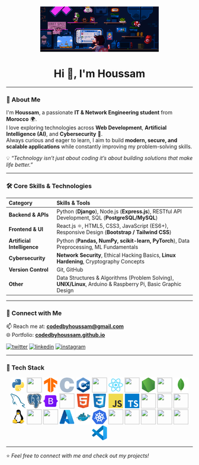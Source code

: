 <p align="center">
  <img alt="GIF" src="https://raw.githubusercontent.com/mhardik003/mhardik003/main/gifs/mario.gif" width="320"/>
</p>

<h1 align="center">Hi 👋, I'm Houssam</h1>

---

### 🚀 About Me

I'm **Houssam**, a passionate **IT & Network Engineering student** from **Morocco** 🌍.  
I love exploring technologies across **Web Development**, **Artificial Intelligence (AI)**, and **Cybersecurity** 🔐.  
Always curious and eager to learn, I aim to build **modern, secure, and scalable applications** while constantly improving my problem-solving skills.  

💡 *“Technology isn’t just about coding it’s about building solutions that make life better.”*  

---

### 🛠️ Core Skills & Technologies

| Category | Skills & Tools |
| :--- | :--- |
| **Backend & APIs** | Python (**Django**), Node.js (**Express.js**), RESTful API Development, SQL (**PostgreSQL/MySQL**) |
| **Frontend & UI** | React.js ⚛️, HTML5, CSS3, JavaScript (ES6+), Responsive Design (**Bootstrap / Tailwind CSS**) |
| **Artificial Intelligence** | Python (**Pandas, NumPy, scikit-learn, PyTorch**), Data Preprocessing, ML Fundamentals |
| **Cybersecurity** | **Network Security**, Ethical Hacking Basics, **Linux Hardening**, Cryptography Concepts |
| **Version Control** | Git, GitHub |
| **Other** | Data Structures & Algorithms (Problem Solving), **UNIX/Linux**, Arduino & Raspberry Pi, Basic Graphic Design |

---

### 🔗 Connect with Me

📫 Reach me at: [**codedbyhoussam@gmail.com**](mailto:codedbyhoussam@gmail.com)  
🌐 Portfolio: [**codedbyhoussam.github.io**](https://codedbyhoussam.github.io/)  

<p align="left">
<a href="https://twitter.com/houssamb123" target="_blank"><img src="https://raw.githubusercontent.com/rahuldkjain/github-profile-readme-generator/master/src/images/icons/Social/twitter.svg" alt="twitter" height="30" width="40"/></a>
<a href="https://linkedin.com/in/" target="_blank"><img src="https://raw.githubusercontent.com/rahuldkjain/github-profile-readme-generator/master/src/images/icons/Social/linked-in-alt.svg" alt="linkedin" height="30" width="40"/></a>
<a href="https://instagram.com/" target="_blank"><img src="https://raw.githubusercontent.com/rahuldkjain/github-profile-readme-generator/master/src/images/icons/Social/instagram.svg" alt="instagram" height="30" width="40"/></a>
</p>

---

### 🧰 Tech Stack

<p align="center">
  <a href="https://www.python.org" target="_blank"><img src="https://raw.githubusercontent.com/devicons/devicon/master/icons/python/python-original.svg" width="40" height="40"/></a>
  <a href="https://pytorch.org/" target="_blank"><img src="https://www.vectorlogo.zone/logos/pytorch/pytorch-icon.svg" width="40" height="40"/></a>
  <a href="https://www.tensorflow.org/" target="_blank"><img src="https://raw.githubusercontent.com/devicons/devicon/master/icons/tensorflow/tensorflow-original.svg" width="40" height="40"/></a>
  <a href="https://www.cprogramming.com/" target="_blank"><img src="https://raw.githubusercontent.com/devicons/devicon/master/icons/c/c-original.svg" width="40" height="40"/></a>
  <a href="https://www.w3schools.com/cpp/" target="_blank"><img src="https://raw.githubusercontent.com/devicons/devicon/master/icons/cplusplus/cplusplus-original.svg" width="40" height="40"/></a>
  <a href="https://www.gnu.org/software/bash/" target="_blank"><img src="https://raw.githubusercontent.com/odb/official-bash-logo/master/assets/Logos/Icons/PNG/512x512.png" width="40" height="40"/></a>
  <a href="https://reactjs.org/" target="_blank"><img src="https://raw.githubusercontent.com/devicons/devicon/master/icons/react/react-original.svg" width="40" height="40"/></a>
  <a href="https://nextjs.org/" target="_blank"><img src="https://logowik.com/content/uploads/images/nextjs2106.logowik.com.webp" width="40" height="40"/></a>
  <a href="https://nodejs.org" target="_blank"><img src="https://raw.githubusercontent.com/devicons/devicon/master/icons/nodejs/nodejs-original.svg" width="40" height="40"/></a>
  <a href="https://expressjs.com/" target="_blank"><img src="https://skillicons.dev/icons?i=express" width="40" height="40"/></a>
  <a href="https://www.mongodb.com/" target="_blank"><img src="https://raw.githubusercontent.com/devicons/devicon/master/icons/mongodb/mongodb-original.svg" width="40" height="40"/></a>
  <a href="https://www.mysql.com/" target="_blank"><img src="https://raw.githubusercontent.com/devicons/devicon/master/icons/mysql/mysql-original.svg" width="40" height="40"/></a>
  <a href="https://www.postgresql.org/" target="_blank"><img src="https://raw.githubusercontent.com/devicons/devicon/master/icons/postgresql/postgresql-original.svg" width="40" height="40"/></a>
  <a href="https://getbootstrap.com" target="_blank"><img src="https://raw.githubusercontent.com/devicons/devicon/master/icons/bootstrap/bootstrap-original.svg" width="40" height="40"/></a>
  <a href="https://tailwindcss.com/" target="_blank"><img src="https://www.vectorlogo.zone/logos/tailwindcss/tailwindcss-icon.svg" width="40" height="40"/></a>
  <a href="https://www.w3.org/html/" target="_blank"><img src="https://raw.githubusercontent.com/devicons/devicon/master/icons/html5/html5-original.svg" width="40" height="40"/></a>
  <a href="https://www.w3schools.com/css/" target="_blank"><img src="https://raw.githubusercontent.com/devicons/devicon/master/icons/css3/css3-original.svg" width="40" height="40"/></a>
  <a href="https://developer.mozilla.org/en-US/docs/Web/JavaScript" target="_blank"><img src="https://raw.githubusercontent.com/devicons/devicon/master/icons/javascript/javascript-original.svg" width="40" height="40"/></a>
  <a href="https://www.typescriptlang.org/" target="_blank"><img src="https://raw.githubusercontent.com/devicons/devicon/master/icons/typescript/typescript-original.svg" width="40" height="40"/></a>
  <a href="https://www.kali.org/" target="_blank"><img src="https://www.kali.org/images/kali-logo.svg" width="40" height="40"/></a>
  <a href="https://nmap.org/" target="_blank"><img src="https://nmap.org/images/nmap-logo-256x256.png" width="40" height="40"/></a>
  <a href="https://www.wireshark.org/" target="_blank"><img src="https://encrypted-tbn0.gstatic.com/images?q=tbn:ANd9GcQOQzlAHhwWDMp06rcLGU3_SolqbGq_U-cpFg&s" width="40" height="40"/></a>
  <a href="https://www.linux.org/" target="_blank"><img src="https://raw.githubusercontent.com/devicons/devicon/master/icons/linux/linux-original.svg" width="40" height="40"/></a>
  <a href="https://ubuntu.com/" target="_blank"><img src="https://www.vectorlogo.zone/logos/ubuntu/ubuntu-icon.svg" width="40" height="40"/></a>
  <a href="https://aws.amazon.com/" target="_blank"><img src="https://www.inovex.de/wp-content/uploads/Amazon_Web_Services_Logo-kl.png" width="40" height="40"/></a>
  <a href="https://azure.microsoft.com/" target="_blank"><img src="https://raw.githubusercontent.com/devicons/devicon/master/icons/azure/azure-original.svg" width="40" height="40"/></a>
  <a href="https://www.docker.com/" target="_blank"><img src="https://raw.githubusercontent.com/devicons/devicon/master/icons/docker/docker-original.svg" width="40" height="40"/></a>
  <a href="https://kubernetes.io/" target="_blank"><img src="https://raw.githubusercontent.com/devicons/devicon/master/icons/kubernetes/kubernetes-plain.svg" width="40" height="40"/></a>
  <a href="https://www.arduino.cc/" target="_blank"><img src="https://cdn.worldvectorlogo.com/logos/arduino-1.svg" width="40" height="40"/></a>
  <a href="https://www.raspberrypi.org/" target="_blank"><img src="https://www.vectorlogo.zone/logos/raspberrypi/raspberrypi-icon.svg" width="40" height="40"/></a>
  <a href="https://git-scm.com/" target="_blank"><img src="https://www.vectorlogo.zone/logos/git-scm/git-scm-icon.svg" width="40" height="40"/></a>
  <a href="https://github.com/" target="_blank"><img src="https://github.githubassets.com/assets/GitHub-Mark-ea2971cee799.png" width="40" height="40"/></a>
  <a href="https://www.photoshop.com/" target="_blank"><img src="https://upload.wikimedia.org/wikipedia/commons/thumb/a/af/Adobe_Photoshop_CC_icon.svg/2101px-Adobe_Photoshop_CC_icon.svg.png" width="40" height="40"/></a>
  <a href="https://code.visualstudio.com/" target="_blank"><img src="https://raw.githubusercontent.com/devicons/devicon/master/icons/vscode/vscode-original.svg" width="40" height="40"/></a>
</p>


---

⭐️ *Feel free to connect with me and check out my projects!*  
